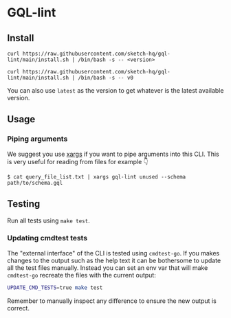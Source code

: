 # GQL-lint

## Install

```
curl https://raw.githubusercontent.com/sketch-hq/gql-lint/main/install.sh | /bin/bash -s -- <version>
```

```
curl https://raw.githubusercontent.com/sketch-hq/gql-lint/main/install.sh | /bin/bash -s -- v0
```

You can also use `latest` as the version to get whatever is the latest available version.

## Usage

### Piping arguments

We suggest you use [xargs](https://man7.org/linux/man-pages/man1/xargs.1.html) if you want to pipe arguments into this CLI.
This is very useful for reading from files for example :point_down:

```
$ cat query_file_list.txt | xargs gql-lint unused --schema path/to/schema.gql
```

## Testing

Run all tests using `make test`.

### Updating cmdtest tests

The "external interface" of the CLI is tested using `cmdtest-go`. If you makes changes to the output such as the help text it can be bothersome to update all the test files manually. Instead you can set an env var that will make `cmdtest-go` recreate the files with the current output:

```sh
UPDATE_CMD_TESTS=true make test
```

Remember to manually inspect any difference to ensure the new output is correct.
